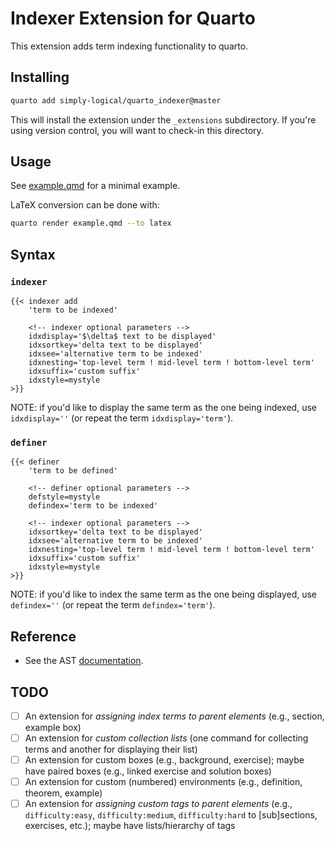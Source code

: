 # Indexer Extension for Quarto

This extension adds term indexing functionality to quarto.

## Installing

```bash
quarto add simply-logical/quarto_indexer@master
```

This will install the extension under the `_extensions` subdirectory.
If you're using version control, you will want to check-in this directory.

## Usage

See [example.qmd](example.qmd) for a minimal example.

LaTeX conversion can be done with:
```bash
quarto render example.qmd --to latex
```

## Syntax

### `indexer`

```qmd
{{< indexer add
    'term to be indexed'

    <!-- indexer optional parameters -->
    idxdisplay='$\delta$ text to be displayed'
    idxsortkey='delta text to be displayed'
    idxsee='alternative term to be indexed'
    idxnesting='top-level term ! mid-level term ! bottom-level term'
    idxsuffix='custom suffix'
    idxstyle=mystyle
>}}
```

NOTE: if you'd like to display the same term as the one being indexed,
use `idxdisplay=''` (or repeat the term `idxdisplay='term'`).

### `definer`

```qmd
{{< definer
    'term to be defined'

    <!-- definer optional parameters -->
    defstyle=mystyle
    defindex='term to be indexed'

    <!-- indexer optional parameters -->
    idxsortkey='delta text to be displayed'
    idxsee='alternative term to be indexed'
    idxnesting='top-level term ! mid-level term ! bottom-level term'
    idxsuffix='custom suffix'
    idxstyle=mystyle
>}}
```

NOTE: if you'd like to index the same term as the one being displayed,
use `defindex=''` (or repeat the term `defindex='term'`).

## Reference

- See the AST [documentation][ast].

## TODO

- [ ] An extension for *assigning index terms to parent elements*
      (e.g., section, example box)
- [ ] An extension for *custom collection lists*
      (one command for collecting terms and another for displaying their list)
- [ ] An extension for custom boxes (e.g., background, exercise);
      maybe have paired boxes (e.g., linked exercise and solution boxes)
- [ ] An extension for custom (numbered) environments
      (e.g., definition, theorem, example)
- [ ] An extension for *assigning custom tags to parent elements*
      (e.g., `difficulty:easy`, `difficulty:medium`, `difficulty:hard`
      to [sub]sections, exercises, etc.);
      maybe have lists/hierarchy of tags

[ast]: https://hackage.haskell.org/package/pandoc-types-1.23.1/docs/Text-Pandoc-Definition.html
